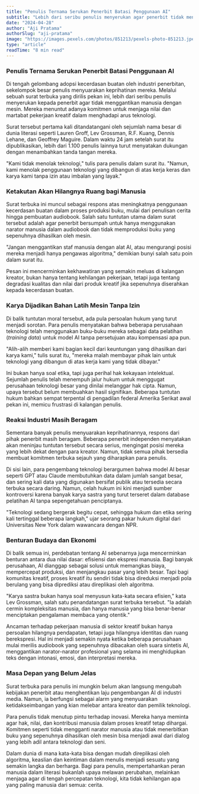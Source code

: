 ```yaml
---
title: "Penulis Ternama Serukan Penerbit Batasi Penggunaan AI"
subtitle: "Lebih dari seribu penulis menyerukan agar penerbit tidak menggantikan narator manusia dan staf editorial dengan teknologi AI, di tengah kekhawatiran atas penggunaan karya mereka tanpa izin dalam pelatihan model kecerdasan buatan."
date: "2024-04-28"
author: "Aji Pratama"
authorSlug: "aji-pratama"
image: "https://images.pexels.com/photos/851213/pexels-photo-851213.jpeg"
type: "article"
readTime: "8 min read"
---
```


### Penulis Ternama Serukan Penerbit Batasi Penggunaan AI

Di tengah gelombang adopsi kecerdasan buatan oleh industri penerbitan, sekelompok besar penulis menyuarakan keprihatinan mereka. Melalui sebuah surat terbuka yang dirilis pekan ini, lebih dari seribu penulis menyerukan kepada penerbit agar tidak menggantikan manusia dengan mesin. Mereka menuntut adanya komitmen untuk menjaga nilai dan martabat pekerjaan kreatif dalam menghadapi arus teknologi.

Surat tersebut pertama kali ditandatangani oleh sejumlah nama besar di dunia literasi seperti Lauren Groff, Lev Grossman, R.F. Kuang, Dennis Lehane, dan Geoffrey Maguire. Dalam waktu 24 jam setelah surat itu dipublikasikan, lebih dari 1.100 penulis lainnya turut menyatakan dukungan dengan menambahkan tanda tangan mereka.

"Kami tidak menolak teknologi," tulis para penulis dalam surat itu. "Namun, kami menolak penggunaan teknologi yang dibangun di atas kerja keras dan karya kami tanpa izin atau imbalan yang layak."

### Ketakutan Akan Hilangnya Ruang bagi Manusia

Surat terbuka ini muncul sebagai respons atas meningkatnya penggunaan kecerdasan buatan dalam proses produksi buku, mulai dari penulisan cerita hingga pembuatan audiobook. Salah satu tuntutan utama dalam surat tersebut adalah agar penerbit bersumpah untuk hanya menggunakan narator manusia dalam audiobook dan tidak memproduksi buku yang sepenuhnya dihasilkan oleh mesin.

"Jangan menggantikan staf manusia dengan alat AI, atau mengurangi posisi mereka menjadi hanya pengawas algoritma," demikian bunyi salah satu poin dalam surat itu.

Pesan ini mencerminkan kekhawatiran yang semakin meluas di kalangan kreator, bukan hanya tentang kehilangan pekerjaan, tetapi juga tentang degradasi kualitas dan nilai dari produk kreatif jika sepenuhnya diserahkan kepada kecerdasan buatan.

### Karya Dijadikan Bahan Latih Mesin Tanpa Izin

Di balik tuntutan moral tersebut, ada pula persoalan hukum yang turut menjadi sorotan. Para penulis menyatakan bahwa beberapa perusahaan teknologi telah menggunakan buku-buku mereka sebagai data pelatihan (*training data*) untuk model AI tanpa persetujuan atau kompensasi apa pun.

"Alih-alih memberi kami bagian kecil dari keuntungan yang dihasilkan dari karya kami," tulis surat itu, "mereka malah membayar pihak lain untuk teknologi yang dibangun di atas kerja kami yang tidak dibayar."

Ini bukan hanya soal etika, tapi juga perihal hak kekayaan intelektual. Sejumlah penulis telah menempuh jalur hukum untuk menggugat perusahaan teknologi besar yang dinilai melanggar hak cipta. Namun, upaya tersebut belum membuahkan hasil signifikan. Beberapa tuntutan hukum bahkan sempat terpental di pengadilan federal Amerika Serikat awal pekan ini, memicu frustrasi di kalangan penulis.

### Reaksi Industri Masih Beragam

Sementara banyak penulis menyuarakan keprihatinannya, respons dari pihak penerbit masih beragam. Beberapa penerbit independen menyatakan akan meninjau tuntutan tersebut secara serius, mengingat posisi mereka yang lebih dekat dengan para kreator. Namun, tidak semua pihak bersedia membuat komitmen terbuka sejauh yang diharapkan para penulis.

Di sisi lain, para pengembang teknologi berargumen bahwa model AI besar seperti GPT atau Claude membutuhkan data dalam jumlah sangat besar, dan sering kali data yang digunakan bersifat publik atau tersedia secara terbuka secara daring. Namun, celah hukum ini kini menjadi sumber kontroversi karena banyak karya sastra yang turut terseret dalam database pelatihan AI tanpa sepengetahuan penciptanya.

"Teknologi sedang bergerak begitu cepat, sehingga hukum dan etika sering kali tertinggal beberapa langkah," ujar seorang pakar hukum digital dari Universitas New York dalam wawancara dengan NPR.

### Benturan Budaya dan Ekonomi

Di balik semua ini, perdebatan tentang AI sebenarnya juga mencerminkan benturan antara dua nilai dasar: efisiensi dan ekspresi manusia. Bagi banyak perusahaan, AI dianggap sebagai solusi untuk memangkas biaya, mempercepat produksi, dan menjangkau pasar yang lebih besar. Tapi bagi komunitas kreatif, proses kreatif itu sendiri tidak bisa direduksi menjadi pola berulang yang bisa diprediksi atau direplikasi oleh algoritma.

"Karya sastra bukan hanya soal menyusun kata-kata secara efisien," kata Lev Grossman, salah satu penandatangan surat terbuka tersebut. "Ia adalah cermin kompleksitas manusia, dan hanya manusia yang bisa benar-benar menciptakan pengalaman membaca yang otentik."

Ancaman terhadap pekerjaan manusia di sektor kreatif bukan hanya persoalan hilangnya pendapatan, tetapi juga hilangnya identitas dan ruang berekspresi. Hal ini menjadi semakin nyata ketika beberapa perusahaan mulai merilis audiobook yang sepenuhnya dibacakan oleh suara sintetis AI, menggantikan narator-narator profesional yang selama ini menghidupkan teks dengan intonasi, emosi, dan interpretasi mereka.

### Masa Depan yang Belum Jelas

Surat terbuka para penulis ini mungkin belum akan langsung mengubah kebijakan penerbit atau menghentikan laju pengembangan AI di industri media. Namun, ia berfungsi sebagai alarm yang menyuarakan ketidakseimbangan yang kian melebar antara kreator dan pemilik teknologi.

Para penulis tidak menutup pintu terhadap inovasi. Mereka hanya meminta agar hak, nilai, dan kontribusi manusia dalam proses kreatif tetap dihargai. Komitmen seperti tidak mengganti narator manusia atau tidak menerbitkan buku yang sepenuhnya dihasilkan oleh mesin bisa menjadi awal dari dialog yang lebih adil antara teknologi dan seni.

Dalam dunia di mana kata-kata bisa dengan mudah direplikasi oleh algoritma, keaslian dan keintiman dalam menulis menjadi sesuatu yang semakin langka dan berharga. Bagi para penulis, mempertahankan peran manusia dalam literasi bukanlah upaya melawan perubahan, melainkan menjaga agar di tengah percepatan teknologi, kita tidak kehilangan apa yang paling manusia dari semua: cerita.
